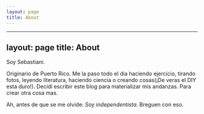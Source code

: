 ```yaml
---
layout: page
title: About
---
```

---
layout: page
title: About
---
Soy Sebastiani.

Originario de Puerto Rico. Me la paso todo el dia haciendo ejercicio, tirando fotos, leyendo literatura, haciendo ciencia o creando cosas(¡De veras el DIY esta duro!). Decidí escribir este blog para materializar mis andanzas. Para crear otra cosa mas. 

Ah, antes de que se me olvide: _Soy independentista_. Breguen con eso.